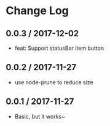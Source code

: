 # Change Log

## 0.0.3 / 2017-12-02
- feat: Support statusBar item button

## 0.0.2 / 2017-11-27
- use node-prune to reduce size

## 0.0.1 / 2017-11-27
- Basic, but it works~
